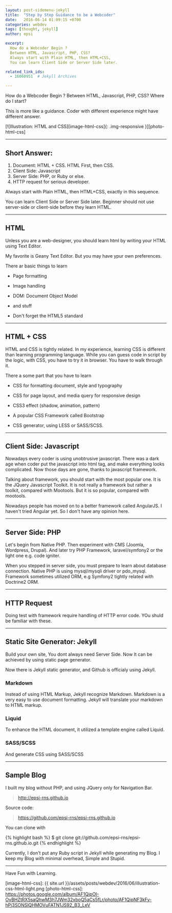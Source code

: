 ```yaml
---
layout: post-sidemenu-jekyll
title:  "Step by Step Guidance to be a Webcoder"
date:   2016-06-14 01:09:15 +0700
categories: webdev
tags: [thought, jekyll]
author: epsi

excerpt:
  How do a Webcoder Begin ?
  Between HTML, Javascript, PHP, CSS?
  Always start with Plain HTML, then HTML+CSS,
  You can learn Client Side or Server Side later.

related_link_ids: 
  - 16060951  # Jekyll Archives

---
```


How do a Webcoder Begin ?
Between HTML, Javascript, PHP, CSS?
Where do I start?

This is more like a guidance.
Coder with different experience might have different answer.

[![Illustration: HTML and CSS][image-html-css]{: .img-responsive }][photo-html-css]

-- -- --

## Short Answer:

1. Document: HTML + CSS. HTML First, then CSS.
2. Client Side: Javascript
3. Server Side: PHP, or Ruby or else.
4. HTTP request for serious developer.

Always start with Plain HTML, then HTML+CSS,
exactly in this sequence.

You can learn Client Side or Server Side later.
Beginner should not use server-side or client-side
before they learn HTML.

-- -- --

## HTML

Unless you are a web-designer,
you should learn html by writing your HTML using Text Editor.

My favorite is Geany Text Editor.
But you may have ypur own preferences.

There ar basic things to learn

* Page formatting

* Image handling

* DOM: Document Object Model

* and stuff

* Don't forget the HTML5 standard

-- -- --

## HTML + CSS

HTML and CSS is tightly related.
In my experience, learning CSS is different
than learning programming language.
While you can guess code in script by the logic,
with CSS, you have to try it in browser.
You have to walk through it.

There a some part that you have to learn

* CSS for formatting document, style and typography

* CSS for page layout, and media query for responsive design

* CSS3 effect (shadow, animation, pattern)

* A popular CSS Framework called Bootstrap

* CSS generator, using LESS or SASS/SCSS.

-- -- --

## Client Side: Javascript

Nowadays every coder is using unobtrusive javascript. 
There was a dark age when coder put the javascript into html tag,
and make everything looks complicated.
Now those days are gone, thanks to javascript framework.

Talking about framework, 
you should start with the most popular one. 
It is the JQuery Javascript Toolkit.
It is not really a framework but rather a toolkit,
compared with Mootools.
But it is so popular, compared with mootools.

Nowadays people has moved on to a better framework called AngularJS.
I haven't tried Angular yet. So I don't have any opinion here.

-- -- --

## Server Side: PHP

Let's begin from Native PHP.
Then experiment with CMS (Joomla, Wordpress, Drupal).
And later try PHP Framework, laravel/symfony2 or the light one e.g. code igniter.

When you stepped in server side, you must prepare to learn about database connection.
Native PHP is using mysql/mysqli driver or pdo_mysql.
Framework sometimes utilized ORM, e.g Symfony2 tightly related with Doctrine2 ORM.

-- -- --

## HTTP Request

Doing test with framework require handling of HTTP error code.
YOu shuld be familiar with these.

-- -- --

## Static Site Generator: Jekyll

Build your own site, You dont always need Server Side.
Now It can be achieved by using static page generator.

Now there is Jekyll static generator,
and Github is officialy using Jekyll.

### Markdown

Instead of using HTML Markup, Jekyll recognize Markdown.
Markdown is a very easy to use document formatting.
Jekyll will translate your markdown to HTML markup.

### Liquid

To enhance the HTML document,
it utilized a template engine called Liquid.

### SASS/SCSS

And generate CSS using SASS/SCSS

-- -- --

## Sample Blog

I built my blog without PHP,
and using JQuery only for Navigation Bar.

> http://epsi-rns.github.io

Source code:

> https://github.com/epsi-rns/epsi-rns.github.io

You can clone with

{% highlight bash %}
$ git clone git://github.com/epsi-rns/epsi-rns.github.io.git
{% endhighlight %}

Currently, I don't put any Ruby script 
in Jekyll while generating my Blog.
I keep my Blog with minimal overhead,
Simple and Stupid.

-- -- --

Have Fun with Learning.


[//]: <> ( -- -- -- links below -- -- -- )

[image-html-css]: {{ site.url }}/assets/posts/webdev/2016/06/illustration-css-html-light.png
[photo-html-css]: https://photos.google.com/album/AF1QipOI-OvBHZtRX5saQhwM3h7JWm32xboQ5aCs5fLr/photo/AF1QipNF3kFy-hPj3SONSlQHMOVuFATN1JS92_B3_LeV
